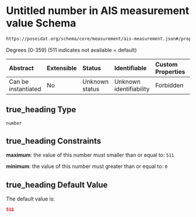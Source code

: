 # Untitled number in AIS measurement value Schema

```txt
https://poseidat.org/schema/core/measurement/ais-measurement.json#/properties/true_heading
```

Degrees (0-359) (511 indicates not available = default)

| Abstract            | Extensible | Status         | Identifiable            | Custom Properties | Additional Properties | Access Restrictions | Defined In                                                                                    |
| :------------------ | :--------- | :------------- | :---------------------- | :---------------- | :-------------------- | :------------------ | :-------------------------------------------------------------------------------------------- |
| Can be instantiated | No         | Unknown status | Unknown identifiability | Forbidden         | Allowed               | none                | [ais-measurement.json*](schemas/core/measurement/ais-measurement.json "open original schema") |

## true_heading Type

`number`

## true_heading Constraints

**maximum**: the value of this number must smaller than or equal to: `511`

**minimum**: the value of this number must greater than or equal to: `0`

## true_heading Default Value

The default value is:

```json
511
```
